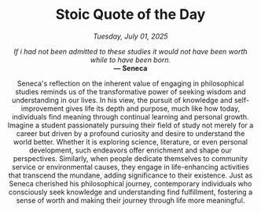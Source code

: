 <h1 align="center">Stoic Quote of the Day</h1>
<p align="center"><em><!--date-start-->Tuesday, July 01, 2025<!--date-end--></em></p>
<p align="center">
    <em><!--START_SECTION:quote-text-->
If i had not been admitted to these studies it would not have been worth while to have been born.
<!--END_SECTION:quote-text--></em><br>
    <strong>— <!--START_SECTION:quote-author-->
Seneca
<!--END_SECTION:quote-author--></strong>
</p>

<p align="center" style="max-width:600px;margin:0 auto;">
<!--START_SECTION:quote-interpretation-->
Seneca's reflection on the inherent value of engaging in philosophical studies reminds us of the transformative power of seeking wisdom and understanding in our lives. In his view, the pursuit of knowledge and self-improvement gives life its depth and purpose, much like how today, individuals find meaning through continual learning and personal growth. Imagine a student passionately pursuing their field of study not merely for a career but driven by a profound curiosity and desire to understand the world better. Whether it is exploring science, literature, or even personal development, such endeavors offer enrichment and shape our perspectives. Similarly, when people dedicate themselves to community service or environmental causes, they engage in life-enhancing activities that transcend the mundane, adding significance to their existence. Just as Seneca cherished his philosophical journey, contemporary individuals who consciously seek knowledge and understanding find fulfillment, fostering a sense of worth and making their journey through life more meaningful.
<!--END_SECTION:quote-interpretation-->
</p>
